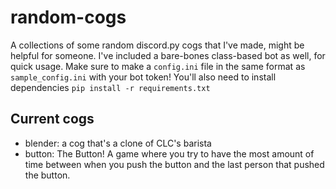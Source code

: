 # random-cogs
A collections of some random discord.py cogs that I've made, might be helpful for someone.
I've included a bare-bones class-based bot as well, for quick usage.
Make sure to make a `config.ini` file in the same format as `sample_config.ini` with your bot token!
You'll also need to install dependencies `pip install -r requirements.txt`

## Current cogs
- blender: a cog that's a clone of CLC's barista
- button: The Button! A game where you try to have the most amount of time between when you push the button and the last person that pushed the button.